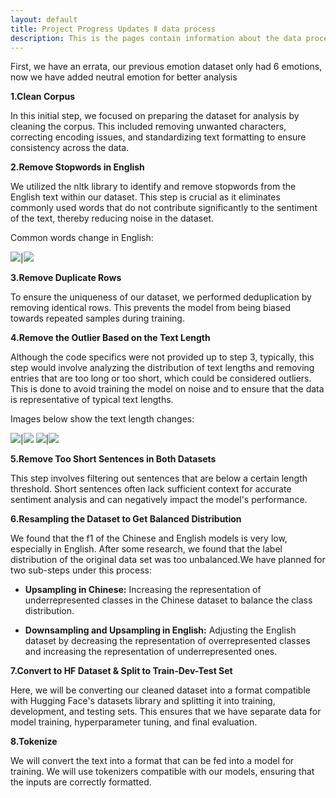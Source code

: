 ```yaml
---
layout: default
title: Project Progress Updates Ⅱ data process
description: This is the pages contain information about the data process
---
```


First, we have an errata, our previous emotion dataset only had 6 emotions, now we have added neutral emotion for better analysis

**1.Clean Corpus**

In this initial step, we focused on preparing the dataset for analysis by cleaning the corpus. This included removing unwanted characters, correcting encoding issues, and standardizing text formatting to ensure consistency across the data.

**2.Remove Stopwords in English**

We utilized the nltk library to identify and remove stopwords from the English text within our dataset. This step is crucial as it eliminates commonly used words that do not contribute significantly to the sentiment of the text, thereby reducing noise in the dataset.

Common words change in English:

![](./update2_images/update2_data_process5.png)|![](./update2_images/update2_data_process6.png)

**3.Remove Duplicate Rows**

To ensure the uniqueness of our dataset, we performed deduplication by removing identical rows. This prevents the model from being biased towards repeated samples during training.

**4.Remove the Outlier Based on the Text Length**   

Although the code specifics were not provided up to step 3, typically, this step would involve analyzing the distribution of text lengths and removing entries that are too long or too short, which could be considered outliers. This is done to avoid training the model on noise and to ensure that the data is representative of typical text lengths.

Images below show the text length changes:

![](./update2_images/update2_data_process1.png)|![](./update2_images/update2_data_process2.png)
![](./update2_images/upadte2_data_process3.png)|![](./update2_images/update2_data_process4.png)

**5.Remove Too Short Sentences in Both Datasets**

This step involves filtering out sentences that are below a certain length threshold. Short sentences often lack sufficient context for accurate sentiment analysis and can negatively impact the model's performance.

**6.Resampling the Dataset to Get Balanced Distribution**

We found that the f1 of the Chinese and English models is very low, especially in English. After some research, we found that the label distribution of the original data set was too unbalanced.We have planned for two sub-steps under this process:

  * **Upsampling in Chinese:** Increasing the representation of underrepresented classes in the Chinese dataset to balance the class distribution.
  
  * **Downsampling and Upsampling in English:** Adjusting the English dataset by decreasing the representation of overrepresented classes and increasing the representation of underrepresented ones.

**7.Convert to HF Dataset & Split to Train-Dev-Test Set**

Here, we will be converting our cleaned dataset into a format compatible with Hugging Face's datasets library and splitting it into training, development, and testing sets. This ensures that we have separate data for model training, hyperparameter tuning, and final evaluation.

**8.Tokenize**   

We will convert the text into a format that can be fed into a model for training. We will use tokenizers compatible with our models, ensuring that the inputs are correctly formatted.

